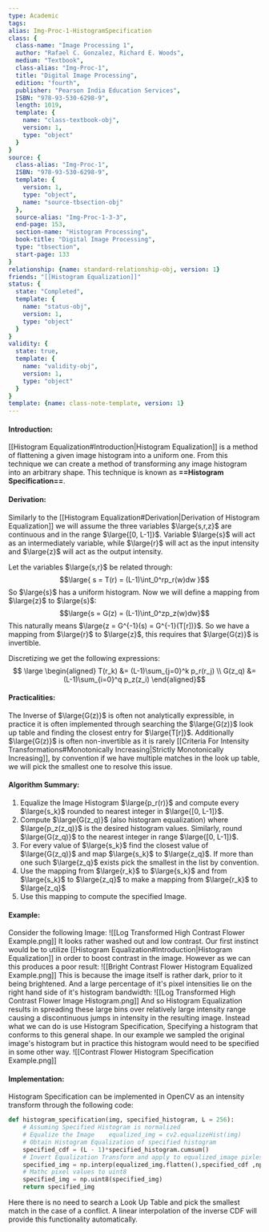 ```yaml
---
type: Academic
tags:
alias: Img-Proc-1-HistogramSpecification
class: {
  class-name: "Image Processing 1",
  author: "Rafael C. Gonzalez, Richard E. Woods",
  medium: "Textbook",
  class-alias: "Img-Proc-1",
  title: "Digital Image Processing",
  edition: "fourth",
  publisher: "Pearson India Education Services",
  ISBN: "978-93-530-6298-9",
  length: 1019,
  template: {
    name: "class-textbook-obj",
    version: 1,
    type: "object"
  }
}
source: {
  class-alias: "Img-Proc-1",
  ISBN: "978-93-530-6298-9",
  template: {
    version: 1,
    type: "object",
    name: "source-tbsection-obj"
  },
  source-alias: "Img-Proc-1-3-3",
  end-page: 153,
  section-name: "Histogram Processing",
  book-title: "Digital Image Processing",
  type: "tbsection",
  start-page: 133
}
relationship: {name: standard-relationship-obj, version: 1}
friends: "[[Histogram Equalization]]"
status: {
  state: "Completed",
  template: {
    name: "status-obj",
    version: 1,
    type: "object"
  }
}
validity: {
  state: true,
  template: {
    name: "validity-obj",
    version: 1,
    type: "object"
  }
} 
template: {name: class-note-template, version: 1}
---
```

#### Introduction: 
[[Histogram Equalization#Introduction|Histogram Equalization]] is a method of flattening a given image histogram into a uniform one. From this technique we can create a method of transforming any image histogram into an arbitrary shape. This technique is known as **==Histogram Specification==**.

#### Derivation: 
Similarly to the [[Histogram Equalization#Derivation|Derivation of Histogram Equalization]] we will assume the three variables $\large{s,r,z}$ are continuous and in the range $\large{[0, L-1]}$. Variable $\large{s}$ will act as an intermediately variable, while $\large{r}$ will act as the input intensity and $\large{z}$ will act as the output intensity. 

Let the variables $\large{s,r}$ be related through: 
$$\large{
s = T(r) = (L-1)\int_0^rp_r(w)dw
}$$
So $\large{s}$ has a uniform histogram. Now we will define a mapping from $\large{z}$ to $\large{s}$:
$$\large{s = G(z) = (L-1)\int_0^zp_z(w)dw}$$
This naturally means $\large{z = G^{-1}(s) = G^{-1}(T[r])}$. So we have a mapping from $\large{r}$ to $\large{z}$, this requires that $\large{G(z)}$ is invertible.  

Discretizing we get the following expressions:
$$ \large \begin{aligned}
T(r_k) &= (L-1)\sum_{j=0}^k p_r(r_j) \\
G(z_q) &= (L-1)\sum_{i=0}^q p_z(z_i)
\end{aligned}$$

#### Practicalities:
The Inverse of $\large{G(z)}$ is often not analytically expressible, in practice it is often implemented through searching the $\large{G(z)}$ look up table and finding the closest entry for $\large{T[r]}$.
Additionally $\large{G(z)}$ is often non-invertible as it is rarely [[Criteria For Intensity Transformations#Monotonically Increasing|Strictly Monotonically Increasing]], by convention if we have multiple matches in the look up table, we will pick the smallest one to resolve this issue. 

#### Algorithm Summary:
1. Equalize the Image Histogram $\large{p_r(r)}$ and compute every $\large{s_k}$ rounded to nearest integer in $\large{[0, L-1]}$.
2. Compute $\large{G(z_q)}$ (also histogram equalization) where $\large{p_z(z_q)}$ is the desired histogram values. Similarly, round $\large{G(z_q)}$ to the nearest integer in range $\large{[0, L-1]}$.
3. For every value of $\large{s_k}$ find the closest value of $\large{G(z_q)}$ and map $\large{s_k}$ to $\large{z_q}$. If more than one such $\large{z_q}$ exists pick the smallest in the list by convention. 
4. Use the mapping from $\large{r_k}$ to $\large{s_k}$ and from $\large{s_k}$ to $\large{z_q}$ to make a mapping from $\large{r_k}$ to $\large{z_q}$ 
5. Use this mapping to compute the specified Image.

#### Example:
Consider the following Image: 
![[Log Transformed High Contrast Flower Example.png]]
It looks rather washed out and low contrast. Our first instinct would be to utilize [[Histogram Equalization#Introduction|Histogram Equalization]] in order to boost contrast in the image. However as we can this produces a poor result:
![[Bright Contrast Flower Histogram Equalized Example.png]]
This is because the image itself is rather dark, prior to it being brightened. And a large percentage of it's pixel intensities lie on the right hand side of it's histogram bandwidth:
![[Log Transformed High Contrast Flower Image Histogram.png]]
And so Histogram Equalization results in spreading these large bins over relatively large intensity range causing a discontinuous jumps in intensity in the resulting image.
Instead what we can do is use Histogram Specification, Specifying a histogram that conforms to this general shape. In our example we sampled the original image's histogram but in practice this histogram would need to be specified in some other way.
![[Contrast Flower Histogram Specification Example.png]]

#### Implementation: 
Histogram Specification can be implemented in OpenCV as an intensity transform through the following code: 
```python
def histogram_specification(img, specified_histogram, L = 256):  
    # Assuming Specified Histogram is normalized  
    # Equalize the Image    equalized_img = cv2.equalizeHist(img)  
    # Obtain Histogram Equalization of specified histogram  
    specified_cdf = (L - 1)*specified_histogram.cumsum()  
    # Invert Equalization Transform and apply to equalized_image pixles  
    specified_img = np.interp(equalized_img.flatten(),specified_cdf ,np.arange(0, 256)).reshape(img.shape)  
    # Mathc pixel values to uint8  
    specified_img = np.uint8(specified_img)  
    return specified_img
```
Here there is no need to search a Look Up Table and pick the smallest match in the case of a conflict. A linear interpolation of the inverse CDF will provide this functionality automatically. 
